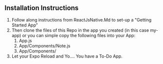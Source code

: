 Installation Instructions
-------------------------

1. Follow along instructions from ReactJsNative.Md to set-up a "Getting Started App"
2. Then clone the files of this Repo in the app you created (in this case my-app)
   or you can simple copy the following files into your App: 
   1. App.js
   2. App/Components/Note.js
   3. App/Components/
3. Let your Expo Reload and Yo.... You have a To-Do App.